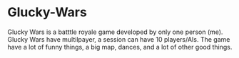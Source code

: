 # Glucky-Wars
Glucky Wars is a batttle royale game developed by only one person (me). Glucky Wars have multilpayer, a session can have 10 players/AIs. The game have a lot of funny things, a big map, dances, and a lot of other good things.
